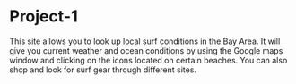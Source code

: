 # Project-1

This site allows you to look up local surf conditions in the Bay Area. It will give you current weather and ocean conditions by using the Google maps window and clicking on the icons located on certain beaches. You can also shop and look for surf gear through different sites.
